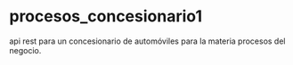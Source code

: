 # procesos_concesionario1
api rest para un concesionario de automóviles para la materia procesos del negocio.
